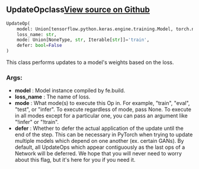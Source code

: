 ## UpdateOp<span class="tag">class</span><a class="sourcelink" href=https://github.com/fastestimator/fastestimator/blob/r1.1/fastestimator/op/tensorop/model/update.py/#L29-L79>View source on Github</a>
```python
UpdateOp(
	model: Union[tensorflow.python.keras.engine.training.Model, torch.nn.modules.module.Module],
	loss_name: str,
	mode: Union[NoneType, str, Iterable[str]]='train',
	defer: bool=False
)
```
This class performs updates to a model's weights based on the loss.


<h3>Args:</h3>

* **model** :  Model instance compiled by fe.build.
* **loss_name** :  The name of loss.
* **mode** :  What mode(s) to execute this Op in. For example, "train", "eval", "test", or "infer". To execute        regardless of mode, pass None. To execute in all modes except for a particular one, you can pass an argument        like "!infer" or "!train".
* **defer** :  Whether to defer the actual application of the update until the end of the step. This can be necessary        in PyTorch when trying to update multiple models which depend on one another (ex. certain GANs). By default,        all UpdateOps which appear contiguously as the last ops of a Network will be deferred. We hope that you will        never need to worry about this flag, but it's here for you if you need it.



